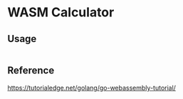 # WASM Calculator

## Usage

```bash
```

## Reference
https://tutorialedge.net/golang/go-webassembly-tutorial/
